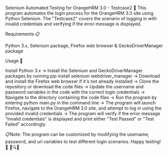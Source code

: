 Selenium Automated Testing for OrangeHRM 3.0 - Testcase2 🤖
This program automates the login process for the OrangeHRM 3.0 site using Python Selenium. The "Testcase2" covers the scenario of logging in with invalid credentials and verifying if the error message is displayed.

Requirements 📋

Python 3.x,
Selenium package,
Firefox web browser &
GeckoDriverManager package


Usage 🚀

Install Python 3.x ->
Install the Selenium and GeckoDriverManager packages by running pip install selenium webdriver_manager ->
Download and install the Firefox web browser if it's not already installed ->
Clone the repository or download the code files ->
Update the username and password variables in the code with the correct login credentials ->
Navigate to the directory containing the code files ->
Run the program by entering python main.py in the command line ->
The program will launch Firefox, navigate to the OrangeHRM 3.0 site, and attempt to log in using the provided invalid credentials ->
The program will verify if the error message "Invalid credentials" is displayed and print either "Test Passed" or "Test Failed" accordingly.



📋Note: The program can be customized by modifying the username, password, and url variables to test different login scenarios. Happy testing!🙌 🧪🔍🍊

